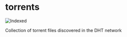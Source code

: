 torrents 
========
![Indexed](https://img.shields.io/badge/indexed-213339-blue)

Collection of torrent files discovered in the DHT network
